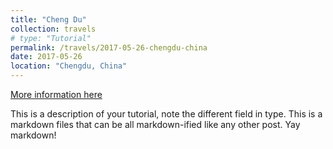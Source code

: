 ```yaml
---
title: "Cheng Du"
collection: travels
# type: "Tutorial"
permalink: /travels/2017-05-26-chengdu-china
date: 2017-05-26
location: "Chengdu, China"
---
```


[More information here](http://exampleurl.com)

This is a description of your tutorial, note the different field in type. This is a markdown files that can be all markdown-ified like any other post. Yay markdown!
